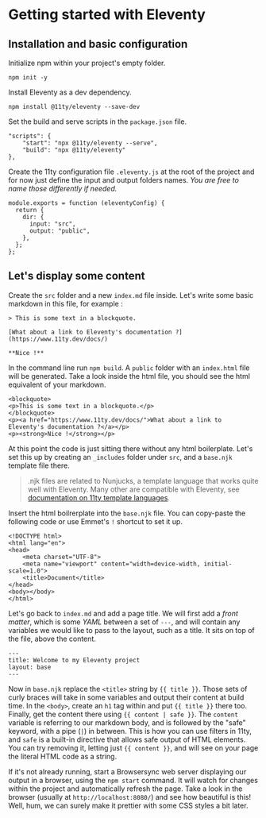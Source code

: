 # Getting started with Eleventy

## Installation and basic configuration

Initialize npm within your project's empty folder.

`npm init -y`

Install Eleventy as a dev dependency.

`npm install @11ty/eleventy --save-dev`

Set the build and serve scripts in the `package.json` file.
```
"scripts": {
    "start": "npx @11ty/eleventy --serve",
    "build": "npx @11ty/eleventy"
},
```

Create the 11ty configuration file `.eleventy.js` at the root of the project and for now just define the input and output folders names.
*You are free to name those differently if needed.*
```
module.exports = function (eleventyConfig) {
  return {
    dir: {
      input: "src",
      output: "public",
    },
  };
};
```

## Let's display some content
Create the `src` folder and a new `index.md` file inside.
Let's write some basic markdown in this file, for example :
```
> This is some text in a blockquote.

[What about a link to Eleventy's documentation ?](https://www.11ty.dev/docs/)

**Nice !**
```

In the command line run `npm build`. A `public` folder with an `index.html` file will be generated. Take a look inside the html file, you should see the html equivalent of your markdown.
```
<blockquote>
<p>This is some text in a blockquote.</p>
</blockquote>
<p><a href="https://www.11ty.dev/docs/">What about a link to Eleventy's documentation ?</a></p>
<p><strong>Nice !</strong></p>
```

At this point the code is just sitting there without any html boilerplate. Let's set this up by creating an `_includes` folder under `src`, and a `base.njk` template file there.

> .njk files are related to Nunjucks, a template language that works quite well with Eleventy. Many other are compatible with Eleventy, see [documentation on 11ty template languages](https://www.11ty.dev/docs/languages/).

Insert the html boilrerplate into the `base.njk` file. You can copy-paste the following code or use Emmet's `!` shortcut to set it up.

```
<!DOCTYPE html>
<html lang="en">
<head>
    <meta charset="UTF-8">
    <meta name="viewport" content="width=device-width, initial-scale=1.0">
    <title>Document</title>
</head>
<body></body>
</html>
```

Let's go back to `index.md` and add a page title. We will first add a *front matter*, which is some *YAML* between a set of `---`, and will contain any variables we would like to pass to the layout, such as a title. It sits on top of the file, above the content.

```
---
title: Welcome to my Eleventy project
layout: base
---
```

Now in `base.njk` replace the `<title>` string by `{{ title }}`. Those sets of curly braces will take in some variables and output their content at build time. In the `<body>`, create an `h1` tag within and put `{{ title }}` there too. Finally, get the content there using `{{ content | safe }}`. The `content` variable is referring to our markdown body, and is followed by the "safe" keyword, with a pipe (`|`) in between. This is how you can use filters in 11ty, and `safe` is a built-in directive that allows safe output of HTML elements. You can try removing it, letting just `{{ content }}`, and will see on your page the literal HTML code as a string.

If it's not already running, start a Browsersync web server displaying our output in a browser, using the `npm start` command. It will watch for changes within the project and automatically refresh the page. Take a look in the browser (usually at `http://localhost:8080/`) and see how beautiful is this! Well, hum, we can surely make it prettier with some CSS styles a bit later.